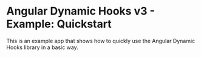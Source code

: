 # Angular Dynamic Hooks v3 - Example: Quickstart

This is an example app that shows how to quickly use the Angular Dynamic Hooks library in a basic way.
